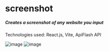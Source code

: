 # screenshot 
##### Creates a screenshot of any website you input

Technologies used: React.js, Vite, ApiFlash API

![image](https://user-images.githubusercontent.com/56855196/225185229-6024f8e5-88c7-4617-8288-6f29ab64987e.png)
![image](https://user-images.githubusercontent.com/56855196/225185253-74a5a364-9939-4eab-85e4-9977c4a1f3e9.png)
